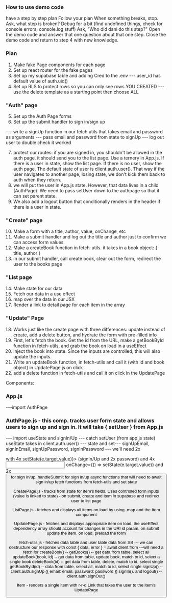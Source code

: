 ### How to use demo code
have a step by step plan
Follow your plan
When something breaks, stop.
Ask, what step is broken?
Debug for a bit (find undefined things, check for console errors, console.log stuff)
Ask, "Who did dani do this step?"
Open the demo code and answer that one question about that one step.
Close the demo code and return to step 4 with new knowledge.
### Plan

1. Make fake Page components for each page
2. Set up react router for the fake pages
3. Set up my supabase table and adding Cred to the .env
--- user_id has default value of auth.uid()
4. Set up RLS to protect rows so you can only see rows YOU CREATED
--- use the delete template as a starting point then choose ALL

### "Auth" page

5. Set up the Auth Page forms
6. Set up the submit handler to sign in/sign up
    <!-- async function handleSignInSubmit(e) { e.preventDefault() const user = await signIn setUser(user)} -->
--- write a signUp function in our fetch utils that takes email and password as arguments
    <!-- export async function signIn(email,password) { const {user,error} = await client.from.signIn({email: email, password: password})} -->
--- pass email and password from state to signUp
    <!-- const [signInEmail, setSignInEmail] = useState(''); -->
    <!-- const [signInPassword, setSignInPassword] = useState(''); -->
--- log out user to double check it worked

7. protect our routes: if you are signed in, you shouldn't be allowed in the auth page. it should send you to the list page. Use a ternery in App.js. If there is a user in state, show the list page. If there is no user, show the auth page. The default state of user is client.auth.user(). That way if the user navigates to another page, losing state, we don't kick them back to auth when they return.
8. we will put the user in App.js state. However, that data lives in a child (AuthPage). We need to pass setUser down to the authpage so that it can set parent state.
9. We also add a logout button that conditionally renders in the header if there is a user in state.

### "Create" page

10. Make a form with a title, author, value, onChange, etc
11. Make a submit handler and log out the title and author just to confirm we can access form values
12. Make a createBook function in fetch-utils. it takes in a book object: { title, author }
13. in our submit handler, call create book, clear out the form, redirect the user to the books page

### "List page

14. Make state for our data
15. Fetch our data in a use effect
16. map over the data in our JSX
17. Render a link to detail page for each item in the array

### "Update" Page

18. Works just like the create page with three differences: update instead of create, add a delete button, and hydrate the form with pre-filled info
19. First, let's fetch the book. Get the id from the URL, make a getBookById function in fetch-utils, and grab the book on load in a useEffect
20. inject the book into state. Since the inputs are controlled, this will also update the inputs.
21. Write an updateBook function, in fetch-utils and call it (with id and book object) in UpdatePage.js on click
22. add a delete function in fetch-utils and call it on click in the UpdatePage

Components:

### App.js

---import AuthPage

### AuthPage.js - this comp. tracks user form state and allows users to sign up and sign in. It will take { setUser } from App.js
--- import useState and signIn/Up
--- catch setUser (from app.js state) useState takes in client.auth.user()
--- state and set--- signUpEmail, signInEmail, signUpPassword, signInPassword
--- we'll need 2x <form onSubmit={handleSubmit}> with 4x <label> setState(e.target.value)}> (signIn/Up and 2x password) and 4x <input> onChange={() => setState(e.target.value)} and 2x <button> for sign in/up. handleSubmit for sign in/up async functions that will need to await sign in/up fetch functions from fetch-utils and set state


CreatePage.js - tracks from state for item's fields. Uses controlled form inputs (value is linked to state)
    - on submit, create and item in supabase and redirect user to list page

ListPage.js - fetches and displays all items on load by using .map and the Item component

UpdatePage.js - fetches and displays appropriate item on load. the useEffect dependency array should account for changes in the URl id param. on submit update the item. on load, preload the form

fetch-utils.js - fetches data table and user table data from SB
--- we can destructure our response with const { data, error } = await client.from
---will need a fetch for
createBook() -- 
getBooks() -- get data from table, select all
updateBook(book, id) -- get data from table, update book, match to id, select a single book
deleteBook(id) -- get data from table, delete, match to id, select single
getBookById(id) -- data from table, select all, match to id, select single
signUp() -- client.auth.signUp ({ email: email, password: password })
signIn(), and
logout() -- client.auth.signOut()

Item - renders a single item with r-r-d Link that takes the user to the item's UpdatePage